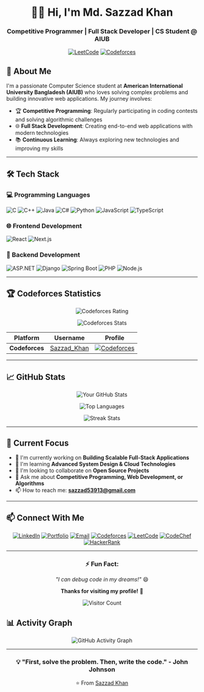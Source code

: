 <div align="center">

# 👨‍💻 Hi, I'm Md. Sazzad Khan

### Competitive Programmer | Full Stack Developer | CS Student @ AIUB

[![LeetCode](https://img.shields.io/badge/dynamic/json?style=flat&labelColor=black&color=green&label=Solved&query=solved&url=https%3A%2F%2Fleetcode-badge.vercel.app%2FMdpi%2F%2FSazzadKhan&logo=leetcode&logoColor=yellow)](https://leetcode.com/u/4Qz2ymQy19/)
[![Codeforces](https://img.shields.io/badge/Codeforces-Rating%201100+-blue?style=flat&logo=codeforces)](https://codeforces.com/profile/Sazzad_Khan)

</div>

## 🚀 About Me

I'm a passionate Computer Science student at **American International University Bangladesh (AIUB)** who loves solving complex problems and building innovative web applications. My journey involves:

- 🏆 **Competitive Programming**: Regularly participating in coding contests and solving algorithmic challenges
- 🌐 **Full Stack Development**: Creating end-to-end web applications with modern technologies
- 📚 **Continuous Learning**: Always exploring new technologies and improving my skills

---

## 🛠️ Tech Stack

### 💻 Programming Languages
![C](https://img.shields.io/badge/C-A8B9CC?style=for-the-badge&logo=c&logoColor=white)
![C++](https://img.shields.io/badge/C++-00599C?style=for-the-badge&logo=c%2B%2B&logoColor=white)
![Java](https://img.shields.io/badge/Java-ED8B00?style=for-the-badge&logo=java&logoColor=white)
![C#](https://img.shields.io/badge/C%23-239120?style=for-the-badge&logo=c-sharp&logoColor=white)
![Python](https://img.shields.io/badge/Python-3776AB?style=for-the-badge&logo=python&logoColor=white)
![JavaScript](https://img.shields.io/badge/JavaScript-F7DF1E?style=for-the-badge&logo=javascript&logoColor=black)
![TypeScript](https://img.shields.io/badge/TypeScript-007ACC?style=for-the-badge&logo=typescript&logoColor=white)

### 🌐 Frontend Development
![React](https://img.shields.io/badge/React-20232A?style=for-the-badge&logo=react&logoColor=61DAFB)
![Next.js](https://img.shields.io/badge/Next.js-000000?style=for-the-badge&logo=next.js&logoColor=white)

### 🔧 Backend Development
![ASP.NET](https://img.shields.io/badge/ASP.NET-512BD4?style=for-the-badge&logo=dotnet&logoColor=white)
![Django](https://img.shields.io/badge/Django-092E20?style=for-the-badge&logo=django&logoColor=white)
![Spring Boot](https://img.shields.io/badge/Spring_Boot-6DB33F?style=for-the-badge&logo=springboot&logoColor=white)
![PHP](https://img.shields.io/badge/PHP-777BB4?style=for-the-badge&logo=php&logoColor=white)
![Node.js](https://img.shields.io/badge/Node.js-339933?style=for-the-badge&logo=nodedotjs&logoColor=white)

---

## 🏆 Codeforces Statistics

<div align="center">

<!-- Codeforces Stats Card -->
![Codeforces Rating](https://codeforces-readme-stats.vercel.app/api/card?username=Sazzad_Khan&theme=default)

<!-- Codeforces Stats -->
![Codeforces Stats](https://codeforces-readme-stats.vercel.app/api?username=Sazzad_Khan&theme=default)

</div>

<div align="center">

| Platform | Username | Profile |
|----------|----------|---------|
| **Codeforces** | [Sazzad_Khan](https://codeforces.com/profile/Sazzad_Khan) | [![Codeforces](https://img.shields.io/badge/Codeforces-View_Profile-red?style=for-the-badge&logo=codeforces)](https://codeforces.com/profile/Sazzad_Khan) |

</div>

---
## 📈 GitHub Stats

<div align="center">

![Your GitHub Stats](https://github-readme-stats.vercel.app/api?username=sazzadkhan20&show_icons=true&theme=radical&hide_border=true)

![Top Languages](https://github-readme-stats.vercel.app/api/top-langs/?username=sazzadkhan20&layout=compact&theme=radical&hide_border=true)

![Streak Stats](https://github-readme-streak-stats.herokuapp.com/?user=sazzadkhan20&theme=radical&hide_border=true)

</div>

---

## 🎯 Current Focus

- 🔭 I'm currently working on **Building Scalable Full-Stack Applications**
- 🌱 I'm learning **Advanced System Design & Cloud Technologies**
- 👯 I'm looking to collaborate on **Open Source Projects**
- 💬 Ask me about **Competitive Programming, Web Development, or Algorithms**
- 📫 How to reach me: **sazzad53913@gmail.com**

---

## 📫 Connect With Me

<div align="center">

[![LinkedIn](https://img.shields.io/badge/LinkedIn-0077B5?style=for-the-badge&logo=linkedin&logoColor=white)](https://www.linkedin.com/in/md-sazzad-khan/)
[![Portfolio](https://img.shields.io/badge/Portfolio-%23000000.svg?style=for-the-badge&logo=firefox&logoColor=#FF7139)](https://sazzad-portfolio.com)
[![Email](https://img.shields.io/badge/Email-D14836?style=for-the-badge&logo=gmail&logoColor=white)](mailto:sazzad53913@gmail.com)
[![Codeforces](https://img.shields.io/badge/Codeforces-445f9d?style=for-the-badge&logo=codeforces&logoColor=white)](https://codeforces.com/profile/Sazzad_Khan)
[![LeetCode](https://img.shields.io/badge/LeetCode-FFA116?style=for-the-badge&logo=leetcode&logoColor=white)](https://leetcode.com/u/4Qz2ymQy19/)
[![CodeChef](https://img.shields.io/badge/CodeChef-%235B4638?style=for-the-badge&logo=codechef&logoColor=white)](https://www.codechef.com/users/mdsazzadkhan)
[![HackerRank](https://img.shields.io/badge/HackerRank-00EA64?style=for-the-badge&logo=hackerrank&logoColor=white)](https://www.hackerrank.com/profile/Md_Sazzad_Khan)

</div>

---

<div align="center">

### ⚡ Fun Fact: 
*"I can debug code in my dreams!"* 😄

**Thanks for visiting my profile!** 🚀

![Visitor Count](https://komarev.com/ghpvc/?username=sazzadkhan20&color=blueviolet)

</div>

## 📊 Activity Graph
<div align="center">
   
![GitHub Activity Graph](https://github-readme-activity-graph.vercel.app/graph?username=sazzadkhan20&theme=github)

</div>

---

<div align="center">

### 💡 "First, solve the problem. Then, write the code." - John Johnson

⭐️ From [Sazzad Khan](https://github.com/sazzadkhan20)

</div>
